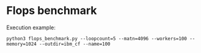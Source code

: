 # Flops benchmark

Execution example:

```
python3 flops_benchmark.py --loopcount=5 --matn=4096 --workers=100 --memory=1024 --outdir=ibm_cf --name=100
```
